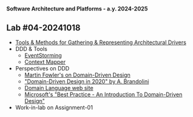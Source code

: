 #### Software Architecture and Platforms - a.y. 2024-2025

## Lab #04-20241018  

 
- [Tools & Methods for Gathering & Representing Architectural Drivers](
https://docs.google.com/document/d/1ck2OJgoEaDLxKKt7d6LEgpm4emQcO8RynoXUUX5VOk4/edit?usp=sharing) 
- DDD & Tools
  - [EventStorming](https://docs.google.com/document/d/1A0x--KhKNlQJMXj8ghkb2Bgz52jxgL4Ctjeisz8-YT0/edit?usp=sharing) 
  - [Context Mapper](https://contextmapper.org/) 
- Perspectives on DDD
  - [Martin Fowler's on Domain-Driven Design](https://martinfowler.com/bliki/DomainDrivenDesign.html)
  - ["Domain-Driven Design in 2020" by A. Brandolini](https://blog.avanscoperta.it/2020/08/04/domain-driven-design-in-2020/)  
  - [Domain Language web site](https://www.domainlanguage.com/)
  - [Microsoft's "Best Practice - An Introduction To Domain-Driven Design"](https://learn.microsoft.com/en-us/archive/msdn-magazine/2009/february/best-practice-an-introduction-to-domain-driven-design)
- Work-in-lab on Assignment-01 

